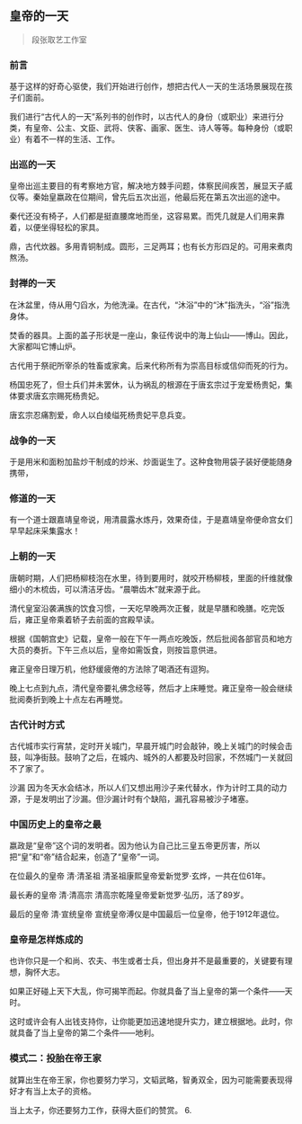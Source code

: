 ## 皇帝的一天
> 段张取艺工作室

### 前言

基于这样的好奇心驱使，我们开始进行创作，想把古代人一天的生活场景展现在孩子们面前。

我们进行“古代人的一天”系列书的创作时，以古代人的身份（或职业）来进行分类，有皇帝、公主、文臣、武将、侠客、画家、医生、诗人等等。每种身份（或职业）有着不一样的生活、工作。

### 出巡的一天

皇帝出巡主要目的有考察地方官，解决地方棘手问题，体察民间疾苦，展显天子威仪等。秦始皇嬴政在位期间，曾先后五次出巡，他最后死在第五次出巡的途中。

秦代还没有椅子，人们都是挺直腰席地而坐，这容易累。而凭几就是人们用来靠着，以便坐得轻松的家具。

鼎，古代炊器。多用青铜制成。圆形，三足两耳；也有长方形四足的。可用来煮肉熬汤。

### 封禅的一天

在沐盆里，侍从用勺舀水，为他洗澡。在古代，“沐浴”中的“沐”指洗头，“浴”指洗身体。

焚香的器具。上面的盖子形状是一座山，象征传说中的海上仙山——博山。因此，大家都叫它博山炉。

古代用于祭祀所宰杀的牲畜或家禽。后来代称所有为崇高目标或信仰而死的行为。

杨国忠死了，但士兵们并未罢休，认为祸乱的根源在于唐玄宗过于宠爱杨贵妃，集体要求唐玄宗赐死杨贵妃。

唐玄宗忍痛割爱，命人以白绫缢死杨贵妃平息兵变。

### 战争的一天

于是用米和面粉加盐炒干制成的炒米、炒面诞生了。这种食物用袋子装好便能随身携带，

### 修道的一天

有一个道士跟嘉靖皇帝说，用清晨露水炼丹，效果奇佳，于是嘉靖皇帝便命宫女们早早起床采集露水！

### 上朝的一天

唐朝时期，人们把杨柳枝泡在水里，待到要用时，就咬开杨柳枝，里面的纤维就像细小的木梳齿，可以清洁牙齿。“晨嚼齿木”就来源于此。

清代皇室沿袭满族的饮食习惯，一天吃早晚两次正餐，就是早膳和晚膳。吃完饭后，雍正皇帝乘着轿子去前面的宫殿早读。


根据《国朝宫史》记载，皇帝一般在下午一两点吃晚饭，然后批阅各部官员和地方大员的奏折。下午三点以后，皇帝如需饭食，则按旨意供进。

雍正皇帝日理万机，他舒缓疲倦的方法除了喝酒还有逗狗。

晚上七点到九点，清代皇帝要礼佛念经等，然后才上床睡觉。雍正皇帝一般会继续批阅奏折到晚上十点左右再睡觉。

### 古代计时方式

古代城市实行宵禁，定时开关城门，早晨开城门时会敲钟，晚上关城门的时候会击鼓，叫净街鼓。鼓响了之后，在城内、城外的人都要及时回家，不然城门一关就回不了家了。

沙漏
因为冬天水会结冰，所以人们又想出用沙子来代替水，作为计时工具的动力源，于是发明出了沙漏。但沙漏计时有个缺陷，漏孔容易被沙子堵塞。

### 中国历史上的皇帝之最

嬴政是“皇帝”这个词的发明者。因为他认为自己比三皇五帝更厉害，所以把“皇”和“帝”结合起来，创造了“皇帝”一词。

在位最久的皇帝
清·清圣祖
清圣祖康熙皇帝爱新觉罗·玄烨，一共在位61年。


最长寿的皇帝
清·清高宗
清高宗乾隆皇帝爱新觉罗·弘历，活了89岁。

最后的皇帝
清·宣统皇帝
宣统皇帝溥仪是中国最后一位皇帝，他于1912年退位。

### 皇帝是怎样炼成的

也许你只是一个和尚、农夫、书生或者士兵，但出身并不是最重要的，关键要有理想，胸怀大志。

如果正好碰上天下大乱，你可揭竿而起。你就具备了当上皇帝的第一个条件——天时。

这时或许会有人出钱支持你，让你能更加迅速地提升实力，建立根据地。此时，你就具备了当上皇帝的第二个条件——地利。

### 模式二：投胎在帝王家

就算出生在帝王家，你也要努力学习，文韬武略，智勇双全，因为可能需要表现得好才有当上太子的资格。

当上太子，你还要努力工作，获得大臣们的赞赏。
6.